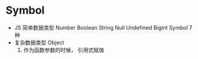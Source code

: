 # Symbol

- JS 简单数据类型
    Number  Boolean  String  Null Undefined
    Bigint  Symbol  7种
- 复杂数据类型  Object
    1. 作为函数参数的时候， 引用式赋值
